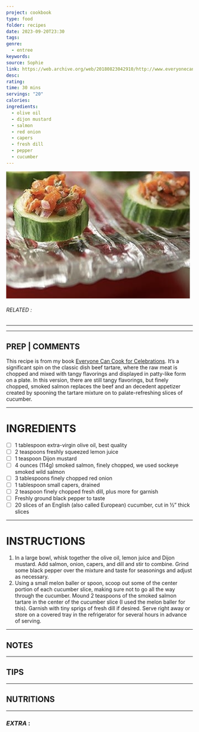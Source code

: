```yaml
---
project: cookbook
type: food
folder: recipes
date: 2023-09-20T23:30
tags: 
genre:
  - entree
keywords: 
source: Sophie
link: https://web.archive.org/web/20180823042910/http://www.everyonecancook.com/recipes/smoked-salmon-tartare-on-cucumber-rounds
desc: 
rating: 
time: 30 mins
servings: "20"
calories: 
ingredients:
  - olive oil
  - dijon mustard
  - salmon
  - red onion
  - capers
  - fresh dill
  - pepper
  - cucumber
---
```


![IMAGE](image_277.png)

###### *RELATED* : 
---


---
## PREP | COMMENTS

This recipe is from my book [Everyone Can Cook for Celebrations](https://web.archive.org/web/20180823042910/http://www.everyonecancook.com/books/everyone-can-cook-for-celebrations-seasonal-recipes-for-festive-occasions). It’s a significant spin on the classic dish beef tartare, where the raw meat is chopped and mixed with tangy flavorings and displayed in patty-like form on a plate. In this version, there are still tangy flavorings, but finely chopped, smoked salmon replaces the beef and an decedent appetizer created by spooning the tartare mixture on to palate-refreshing slices of cucumber.

---
# INGREDIENTS

- [ ] 1 tablespoon extra-virgin olive oil, best quality
- [ ] 2 teaspoons freshly squeezed lemon juice
- [ ] 1 teaspoon Dijon mustard
- [ ] 4 ounces (114g) smoked salmon, finely chopped, we used sockeye smoked wild salmon
- [ ] 3 tablespoons finely chopped red onion
- [ ] 1 tablespoon small capers, drained
- [ ] 2 teaspoon finely chopped fresh dill, plus more for garnish
- [ ] Freshly ground black pepper to taste
- [ ] 20 slices of an English (also called European) cucumber, cut in ½” thick slices

---
# INSTRUCTIONS

1. In a large bowl, whisk together the olive oil, lemon juice and Dijon mustard. Add salmon, onion, capers, and dill and stir to combine. Grind some black pepper over the mixture and taste for seasonings and adjust as necessary.
2. Using a small melon baller or spoon, scoop out some of the center portion of each cucumber slice, making sure not to go all the way through the cucumber. Mound 2 teaspoons of the smoked salmon tartare in the center of the cucumber slice (I used the melon baller for this). Garnish with tiny sprigs of fresh dill if desired. Serve right away or store on a covered tray in the refrigerator for several hours in advance of serving.

---
## NOTES



---
## TIPS



---
## NUTRITIONS



---
### *EXTRA* :



